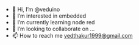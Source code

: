 - 👋 Hi, I’m @veduino
- 👀 I’m interested in embedded
- 🌱 I’m currently learning node red
- 💞️ I’m looking to collaborate on ...
- 📫 How to reach me vedthakur1999@gmail.com

<!---
veduino/veduino is a ✨ special ✨ repository because its `README.md` (this file) appears on your GitHub profile.
You can click the Preview link to take a look at your changes.
--->
